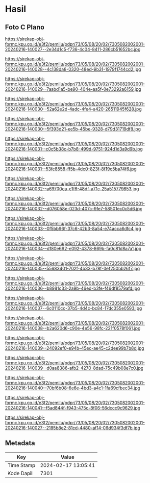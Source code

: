 # Hasil

## Foto C Plano

https://sirekap-obj-formc.kpu.go.id/e3f2/pemilu/pdpr/73/05/08/20/02/7305082002001-20240216-140027--2e34d1c5-f736-4c04-8411-286cb51652bc.jpg

https://sirekap-obj-formc.kpu.go.id/e3f2/pemilu/pdpr/73/05/08/20/02/7305082002001-20240216-140028--4c138da8-0320-48ed-9b31-1979f1744cd2.jpg

https://sirekap-obj-formc.kpu.go.id/e3f2/pemilu/pdpr/73/05/08/20/02/7305082002001-20240216-140029--7aabd1a5-be90-404e-aa5f-0e73292a6159.jpg

https://sirekap-obj-formc.kpu.go.id/e3f2/pemilu/pdpr/73/05/08/20/02/7305082002001-20240216-140030--52a62e2d-4adc-4fe4-a420-26511945f628.jpg

https://sirekap-obj-formc.kpu.go.id/e3f2/pemilu/pdpr/73/05/08/20/02/7305082002001-20240216-140030--5f393d21-ee5b-45be-9328-d79d31719df8.jpg

https://sirekap-obj-formc.kpu.go.id/e3f2/pemilu/pdpr/73/05/08/20/02/7305082002001-20240216-140031--c0c5b38c-b7b8-499d-9751-924d1d3a9d9b.jpg

https://sirekap-obj-formc.kpu.go.id/e3f2/pemilu/pdpr/73/05/08/20/02/7305082002001-20240216-140031--53fc8558-ff5b-4dc0-823f-8f19c5ba74f6.jpg

https://sirekap-obj-formc.kpu.go.id/e3f2/pemilu/pdpr/73/05/08/20/02/7305082002001-20240216-140032--a69700ea-e1f6-48df-a71c-25a515779853.jpg

https://sirekap-obj-formc.kpu.go.id/e3f2/pemilu/pdpr/73/05/08/20/02/7305082002001-20240216-140032--d076058e-023d-407c-9fe7-58501ec0c5d6.jpg

https://sirekap-obj-formc.kpu.go.id/e3f2/pemilu/pdpr/73/05/08/20/02/7305082002001-20240216-140033--0f5bb96f-37c6-42b3-8a54-e74acca6dfc4.jpg

https://sirekap-obj-formc.kpu.go.id/e3f2/pemilu/pdpr/73/05/08/20/02/7305082002001-20240216-140034--d180e692-e092-4378-869b-fa0c81d8a7a1.jpg

https://sirekap-obj-formc.kpu.go.id/e3f2/pemilu/pdpr/73/05/08/20/02/7305082002001-20240216-140035--55683401-702f-4b33-b78f-0ef250bb26f7.jpg

https://sirekap-obj-formc.kpu.go.id/e3f2/pemilu/pdpr/73/05/08/20/02/7305082002001-20240216-140036--b8981c33-2a9b-46ed-b3fe-f46df8579afd.jpg

https://sirekap-obj-formc.kpu.go.id/e3f2/pemilu/pdpr/73/05/08/20/02/7305082002001-20240216-140037--6c0110cc-37b5-4d4c-bc84-17dc355e0593.jpg

https://sirekap-obj-formc.kpu.go.id/e3f2/pemilu/pdpr/73/05/08/20/02/7305082002001-20240216-140038--b2a620d6-c90e-4e56-98fc-221f0578f061.jpg

https://sirekap-obj-formc.kpu.go.id/e3f2/pemilu/pdpr/73/05/08/20/02/7305082002001-20240216-140039--24092ef0-e94b-45ec-ae45-c2dee99b7b8d.jpg

https://sirekap-obj-formc.kpu.go.id/e3f2/pemilu/pdpr/73/05/08/20/02/7305082002001-20240216-140039--d0aa8386-afb2-4270-8dad-75c49b08e7c0.jpg

https://sirekap-obj-formc.kpu.go.id/e3f2/pemilu/pdpr/73/05/08/20/02/7305082002001-20240216-140040--70bf6b08-6e6e-4bd3-a4c1-1fa69cfbec34.jpg

https://sirekap-obj-formc.kpu.go.id/e3f2/pemilu/pdpr/73/05/08/20/02/7305082002001-20240216-140041--f5ad844f-f943-475c-8f06-56dccc9c9629.jpg

https://sirekap-obj-formc.kpu.go.id/e3f2/pemilu/pdpr/73/05/08/20/02/7305082002001-20240216-140027--2185b8e2-81cd-4480-af14-06d934f3df7b.jpg


## Metadata

| Key        | Value               |
| ---------- | ------------------- |
| Time Stamp | 2024-02-17 13:05:41 |
| Kode Dapil | 7301                |



